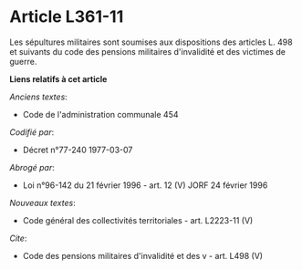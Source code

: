 # Article L361-11

Les sépultures militaires sont soumises aux dispositions des articles L. 498 et suivants du code des pensions militaires
d'invalidité et des victimes de guerre.

**Liens relatifs à cet article**

_Anciens textes_:

  - Code de l'administration communale 454

_Codifié par_:

  - Décret n°77-240 1977-03-07

_Abrogé par_:

  - Loi n°96-142 du 21 février 1996 - art. 12 (V) JORF 24 février 1996

_Nouveaux textes_:

  - Code général des collectivités territoriales - art. L2223-11 (V)

_Cite_:

  - Code des pensions militaires d'invalidité et des v - art. L498 (V)
